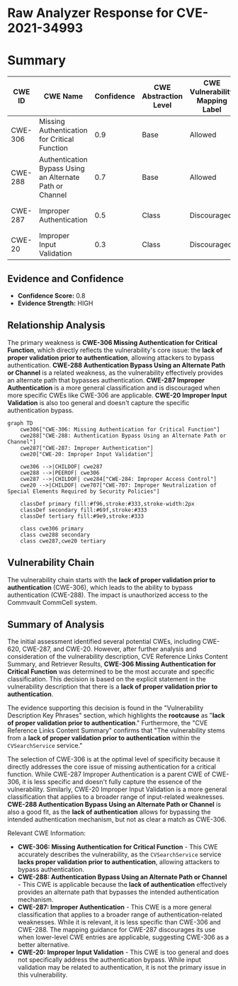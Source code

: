 # Raw Analyzer Response for CVE-2021-34993

# Summary
| CWE ID  | CWE Name                                                         | Confidence | CWE Abstraction Level | CWE Vulnerability Mapping Label | CWE-Vulnerability Mapping Notes |
|---------|------------------------------------------------------------------|------------|-----------------------|-------------------------------|---------------------------------|
| CWE-306 | Missing Authentication for Critical Function                      | 0.9        | Base                  | Allowed                       | N/A                             |
| CWE-288 | Authentication Bypass Using an Alternate Path or Channel          | 0.7        | Base                  | Allowed                       | N/A                             |
| CWE-287 | Improper Authentication                                          | 0.5        | Class                 | Discouraged                   | Suggested Alternative: CWE-306  |
| CWE-20  | Improper Input Validation                                        | 0.3        | Class                 | Discouraged                   | Too generic                       |

## Evidence and Confidence

*   **Confidence Score:** 0.8
*   **Evidence Strength:** HIGH

## Relationship Analysis
The primary weakness is **CWE-306 Missing Authentication for Critical Function**, which directly reflects the vulnerability's core issue: the **lack of proper validation prior to authentication**, allowing attackers to bypass authentication. **CWE-288 Authentication Bypass Using an Alternate Path or Channel** is a related weakness, as the vulnerability effectively provides an alternate path that bypasses authentication. **CWE-287 Improper Authentication** is a more general classification and is discouraged when more specific CWEs like CWE-306 are applicable. **CWE-20 Improper Input Validation** is also too general and doesn't capture the specific authentication bypass.

```mermaid
graph TD
    cwe306["CWE-306: Missing Authentication for Critical Function"]
    cwe288["CWE-288: Authentication Bypass Using an Alternate Path or Channel"]
    cwe287["CWE-287: Improper Authentication"]
    cwe20["CWE-20: Improper Input Validation"]

    cwe306 -->|CHILDOF| cwe287
    cwe288 -->|PEEROF| cwe306
    cwe287 -->|CHILDOF| cwe284["CWE-284: Improper Access Control"]
    cwe20 -->|CHILDOF| cwe707["CWE-707: Improper Neutralization of Special Elements Required by Security Policies"]

    classDef primary fill:#f96,stroke:#333,stroke-width:2px
    classDef secondary fill:#69f,stroke:#333
    classDef tertiary fill:#9e9,stroke:#333

    class cwe306 primary
    class cwe288 secondary
    class cwe287,cwe20 tertiary
```

## Vulnerability Chain
The vulnerability chain starts with the **lack of proper validation prior to authentication** (CWE-306), which leads to the ability to bypass authentication (CWE-288). The impact is unauthorized access to the Commvault CommCell system.

## Summary of Analysis
The initial assessment identified several potential CWEs, including CWE-620, CWE-287, and CWE-20. However, after further analysis and consideration of the vulnerability description, CVE Reference Links Content Summary, and Retriever Results, **CWE-306 Missing Authentication for Critical Function** was determined to be the most accurate and specific classification. This decision is based on the explicit statement in the vulnerability description that there is a **lack of proper validation prior to authentication**.

The evidence supporting this decision is found in the "Vulnerability Description Key Phrases" section, which highlights the **rootcause** as "**lack of proper validation prior to authentication**." Furthermore, the "CVE Reference Links Content Summary" confirms that "The vulnerability stems from a **lack of proper validation prior to authentication** within the `CVSearchService` service."

The selection of CWE-306 is at the optimal level of specificity because it directly addresses the core issue of missing authentication for a critical function. While CWE-287 Improper Authentication is a parent CWE of CWE-306, it is less specific and doesn't fully capture the essence of the vulnerability. Similarly, CWE-20 Improper Input Validation is a more general classification that applies to a broader range of input-related weaknesses.
**CWE-288 Authentication Bypass Using an Alternate Path or Channel** is also a good fit, as the **lack of authentication** allows for bypassing the intended authentication mechanism, but not as clear a match as CWE-306.

Relevant CWE Information:
*   **CWE-306: Missing Authentication for Critical Function** - This CWE accurately describes the vulnerability, as the `CVSearchService` service **lacks proper validation prior to authentication**, allowing attackers to bypass authentication.
*   **CWE-288: Authentication Bypass Using an Alternate Path or Channel** - This CWE is applicable because the **lack of authentication** effectively provides an alternate path that bypasses the intended authentication mechanism.
*   **CWE-287: Improper Authentication** - This CWE is a more general classification that applies to a broader range of authentication-related weaknesses. While it is relevant, it is less specific than CWE-306 and CWE-288. The mapping guidance for CWE-287 discourages its use when lower-level CWE entries are applicable, suggesting CWE-306 as a better alternative.
*   **CWE-20: Improper Input Validation** - This CWE is too general and does not specifically address the authentication bypass. While input validation may be related to authentication, it is not the primary issue in this vulnerability.